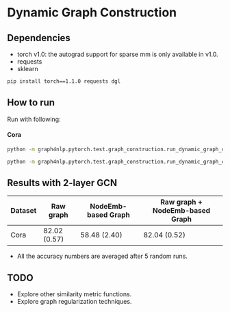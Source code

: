 Dynamic Graph Construction
============



Dependencies
------------
- torch v1.0: the autograd support for sparse mm is only available in v1.0.
- requests
- sklearn

```bash
pip install torch==1.1.0 requests dgl
```

How to run
----------

Run with following:

#### Cora


```bash
python -m graph4nlp.pytorch.test.graph_construction.run_dynamic_graph_construction --dataset=cora --gpu=0 --early-stop --gl-metric-type weighted_cosine --gl-epsilon 0.3 --gl-type node_emb --gl-smoothness-ratio 0.2 --gl-sparsity-ratio 0.1
```
```bash
python -m graph4nlp.pytorch.test.graph_construction.run_dynamic_graph_construction --dataset=cora --gpu=0 --early-stop --gl-metric-type weighted_cosine --gl-epsilon 0.3 --gl-type node_emb_refined --init-adj-alpha 0.8 
```

Results with 2-layer GCN
-------

| Dataset  |    Raw graph    |  NodeEmb-based Graph   | Raw graph + NodeEmb-based Graph   |
| -------- | ------------- | ------------- | ------------- |
| Cora     | 82.02 (0.57)  | 58.48 (2.40) | 82.04 (0.52) |

<!-- NodeEmb-based Graph:
1 head attention, top-k 200: 27.14 (1.02)
1 head weighted cosine, top-k 10:  46.24 (2.63)
1 head weighted cosine, top-k 100: 50.58 (2.08)
4 heads weighted cosine, top-k 100: 49.52 (2.31)
1 head weighted cosine, epsilon 0.5: 50.78 (1.85)
1 head weighted cosine, epsilon 0.3: 58.48 (2.40)
2 head weighted cosine, epsilon 0.3: 56.80 (1.74)
4 head weighted cosine, epsilon 0.3: 57.62 (0.75) 
1 head weighted cosine, epsilon 0.3, smooth 0.5: 57.30 (1.32)

Raw graph + NodeEmb-based Graph:
1 head weighted cosine, epsilon 0.3, init-adj-alpha 0.8: 82.04 (0.52)
1 head weighted cosine, epsilon 0.3, init-adj-alpha 0.8, smoothness 0.1: 81.34 (1.15)
1 head weighted cosine, epsilon 0.3, init-adj-alpha 0.8, smoothness 0.2: 81.36 (0.77)
 -->



* All the accuracy numbers are averaged after 5 random runs.



TODO
-------
* Explore other similarity metric functions.
* Explore graph regularization techniques.


